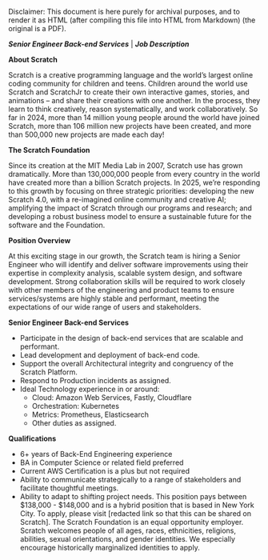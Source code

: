 Disclaimer: This document is here purely for archival purposes, and to render it as HTML (after compiling this file into HTML from Markdown) (the original is a PDF).

**_Senior Engineer Back-end Services_** \| **_Job Description_**

**About Scratch**

Scratch is a creative programming language and the world’s largest online coding community for
children and teens. Children around the world use Scratch and ScratchJr to create their own
interactive games, stories, and animations – and share their creations with one another. In the
process, they learn to think creatively, reason systematically, and work collaboratively. So far in 2024,
more than 14 million young people around the world have joined Scratch, more than 106 million new
projects have been created, and more than 500,000 new projects are made each day!

**The Scratch Foundation**

Since its creation at the MIT Media Lab in 2007, Scratch use has grown dramatically. More than
130,000,000 people from every country in the world have created more than a billion Scratch
projects. In 2025, we’re responding to this growth by focusing on three strategic priorities: developing
the new Scratch 4.0, with a re-imagined online community and creative AI; amplifying the impact of
Scratch through our programs and research; and developing a robust business model to ensure a
sustainable future for the software and the Foundation.

**Position Overview**

At this exciting stage in our growth, the Scratch team is hiring a Senior Engineer who will identify and
deliver software improvements using their expertise in complexity analysis, scalable system design,
and software development. Strong collaboration skills will be required to work closely with other
members of the engineering and product teams to ensure services/systems are highly stable and
performant, meeting the expectations of our wide range of users and stakeholders.

**Senior Engineer Back-end Services**

- Participate in the design of back-end services that are scalable and performant.
- Lead development and deployment of back-end code.
- Support the overall Architectural integrity and congruency of the Scratch Platform.
- Respond to Production incidents as assigned.
- Ideal Technology experience in or around:
  - Cloud: Amazon Web Services, Fastly, Cloudflare
  - Orchestration: Kubernetes
  - Metrics: Prometheus, Elasticsearch
  - Other duties as assigned.

**Qualifications**

- 6+ years of Back-End Engineering experience
- BA in Computer Science or related field preferred
- Current AWS Certification is a plus but not required
- Ability to communicate strategically to a range of stakeholders and facilitate thoughtful meetings.
- Ability to adapt to shifting project needs.
This position pays between $138,000 - $148,000 and is a hybrid position that is based in New York
City. To apply, please visit \[redacted link so that this can be shared on Scratch].
The Scratch Foundation is an equal opportunity employer. Scratch welcomes people of all ages,
races, ethnicities, religions, abilities, sexual orientations, and gender identities. We especially
encourage historically marginalized identities to apply.
